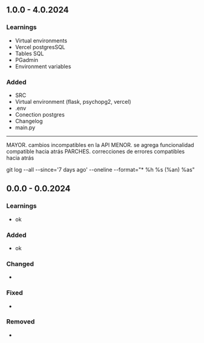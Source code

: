 ## 1.0.0 - 4.0.2024

### Learnings
- Virtual environments
- Vercel postgresSQL
- Tables SQL
- PGadmin
- Environment variables


### Added
- SRC
- Virtual environment (flask, psychopg2, vercel)
- .env
- Conection postgres
- Changelog
- main.py

---

MAYOR. cambios incompatibles en la API
MENOR. se agrega funcionalidad compatible hacia atrás
PARCHES. correcciones de errores compatibles hacia atrás

git log --all --since='7 days ago' --oneline --format="* %h %s (%an) %as"

## 0.0.0 - 0.0.2024

### Learnings
- ok

### Added
- ok

### Changed
-

### Fixed
-

### Removed
-
